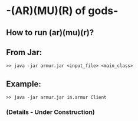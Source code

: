 # -(AR)(MU)(R) of gods-

##

## How to run (ar)(mu)(r)?

## From Jar:
	>> java -jar armur.jar <input_file> <main_class>
	
## Example:
	>> java -jar armur.jar in.armur Client
  
### (Details - Under Construction)
